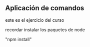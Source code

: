 ## Aplicación de comandos

este es el ejercicio del curso

recordar instalar los paquetes de node

"npm install"
